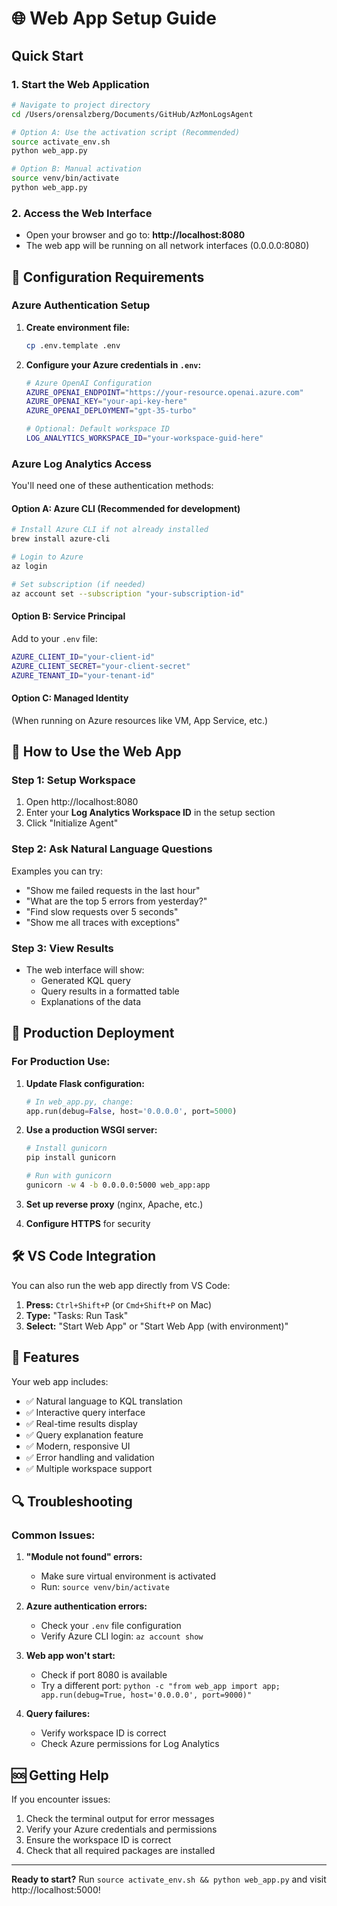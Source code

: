 # 🌐 Web App Setup Guide

## Quick Start

### 1. **Start the Web Application**
```bash
# Navigate to project directory
cd /Users/orensalzberg/Documents/GitHub/AzMonLogsAgent

# Option A: Use the activation script (Recommended)
source activate_env.sh
python web_app.py

# Option B: Manual activation
source venv/bin/activate
python web_app.py
```

### 2. **Access the Web Interface**
- Open your browser and go to: **http://localhost:8080**
- The web app will be running on all network interfaces (0.0.0.0:8080)

## 🔧 Configuration Requirements

### **Azure Authentication Setup**

1. **Create environment file:**
   ```bash
   cp .env.template .env
   ```

2. **Configure your Azure credentials in `.env`:**
   ```bash
   # Azure OpenAI Configuration
   AZURE_OPENAI_ENDPOINT="https://your-resource.openai.azure.com"
   AZURE_OPENAI_KEY="your-api-key-here"
   AZURE_OPENAI_DEPLOYMENT="gpt-35-turbo"
   
   # Optional: Default workspace ID
   LOG_ANALYTICS_WORKSPACE_ID="your-workspace-guid-here"
   ```

### **Azure Log Analytics Access**

You'll need one of these authentication methods:

#### **Option A: Azure CLI (Recommended for development)**
```bash
# Install Azure CLI if not already installed
brew install azure-cli

# Login to Azure
az login

# Set subscription (if needed)
az account set --subscription "your-subscription-id"
```

#### **Option B: Service Principal**
Add to your `.env` file:
```bash
AZURE_CLIENT_ID="your-client-id"
AZURE_CLIENT_SECRET="your-client-secret"
AZURE_TENANT_ID="your-tenant-id"
```

#### **Option C: Managed Identity**
(When running on Azure resources like VM, App Service, etc.)

## 🎯 How to Use the Web App

### **Step 1: Setup Workspace**
1. Open http://localhost:8080
2. Enter your **Log Analytics Workspace ID** in the setup section
3. Click "Initialize Agent"

### **Step 2: Ask Natural Language Questions**
Examples you can try:
- "Show me failed requests in the last hour"
- "What are the top 5 errors from yesterday?"
- "Find slow requests over 5 seconds"
- "Show me all traces with exceptions"

### **Step 3: View Results**
- The web interface will show:
  - Generated KQL query
  - Query results in a formatted table
  - Explanations of the data

## 🚀 Production Deployment

### **For Production Use:**

1. **Update Flask configuration:**
   ```python
   # In web_app.py, change:
   app.run(debug=False, host='0.0.0.0', port=5000)
   ```

2. **Use a production WSGI server:**
   ```bash
   # Install gunicorn
   pip install gunicorn
   
   # Run with gunicorn
   gunicorn -w 4 -b 0.0.0.0:5000 web_app:app
   ```

3. **Set up reverse proxy** (nginx, Apache, etc.)

4. **Configure HTTPS** for security

## 🛠️ VS Code Integration

You can also run the web app directly from VS Code:

1. **Press:** `Ctrl+Shift+P` (or `Cmd+Shift+P` on Mac)
2. **Type:** "Tasks: Run Task"
3. **Select:** "Start Web App" or "Start Web App (with environment)"

## 📱 Features

Your web app includes:
- ✅ Natural language to KQL translation
- ✅ Interactive query interface
- ✅ Real-time results display
- ✅ Query explanation feature
- ✅ Modern, responsive UI
- ✅ Error handling and validation
- ✅ Multiple workspace support

## 🔍 Troubleshooting

### **Common Issues:**

1. **"Module not found" errors:**
   - Make sure virtual environment is activated
   - Run: `source venv/bin/activate`

2. **Azure authentication errors:**
   - Check your `.env` file configuration
   - Verify Azure CLI login: `az account show`

3. **Web app won't start:**
   - Check if port 8080 is available
   - Try a different port: `python -c "from web_app import app; app.run(debug=True, host='0.0.0.0', port=9000)"`

4. **Query failures:**
   - Verify workspace ID is correct
   - Check Azure permissions for Log Analytics

## 🆘 Getting Help

If you encounter issues:
1. Check the terminal output for error messages
2. Verify your Azure credentials and permissions
3. Ensure the workspace ID is correct
4. Check that all required packages are installed

---

**Ready to start?** Run `source activate_env.sh && python web_app.py` and visit http://localhost:5000!
